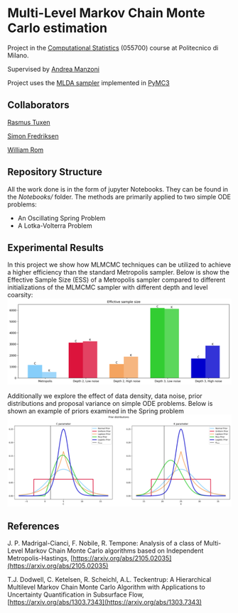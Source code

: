 # Multi-Level Markov Chain Monte Carlo estimation
Project in the [Computational Statistics](https://www11.ceda.polimi.it/schedaincarico/schedaincarico/controller/scheda_pubblica/SchedaPublic.do?&evn_default=evento&matricola=989644&c_insegn=055700) (055700) course at Politecnico di Milano.

Supervised by [Andrea Manzoni](https://www4.ceda.polimi.it/manifesti/manifesti/controller/ricerche/RicercaPerDocentiPublic.do?evn_didattica=evento&k_doc=189941&polij_device_category=DESKTOP&__pj0=0&__pj1=9619a602b442b2145bf9220580e36137)

Project uses the [MLDA sampler](https://docs.pymc.io/en/stable/pymc-examples/examples/samplers/MLDA_introduction.html) implemented in [PyMC3](https://docs.pymc.io/en/v3/)

## Collaborators
[Rasmus Tuxen](https://github.com/RTuxen)

[Simon Fredriksen](https://github.com/Slfredri)

[William Rom](https://github.com/William-Rom)

## Repository Structure

All the work done is in the form of jupyter Notebooks. They can be found in the *Notebooks/* folder. The methods are primarily applied to two simple ODE problems:
- An Oscillating Spring Problem
- A Lotka-Volterra Problem

## Experimental Results
In this project we show how MLMCMC techniques can be utilized to achieve a higher efficiency than the standard Metropolis sampler.
Below is show the Effective Sample Size (ESS) of a Metropolis sampler compared to different initializations of the MLMCMC sampler with
different depth and level coarsity:
![Alt text](figures/spring_problem_analytical_figures/dual_parameter_estimation/increasing_level_noise_test/ess.png?raw=true "Title")

Additionally we explore the effect of data density, data noise, prior distributions and proposal variance on simple ODE problems.
Below is shown an example of priors examined in the Spring problem 
![Alt text](figures/spring_problem_analytical_figures/dual_parameter_estimation/Prior_distribution_test/prior_distributions.png?raw=true "Title")


## References
J. P. Madrigal-Cianci, F. Nobile, R. Tempone: Analysis of a class of Multi-Level Markov Chain Monte Carlo algorithms based on Independent Metropolis-Hastings, [https://arxiv.org/abs/2105.02035](https://arxiv.org/abs/2105.02035)

T.J. Dodwell, C. Ketelsen, R. Scheichl, A.L. Teckentrup: A Hierarchical Multilevel Markov Chain Monte Carlo Algorithm with Applications to Uncertainty Quantification in Subsurface Flow, [https://arxiv.org/abs/1303.7343](https://arxiv.org/abs/1303.7343)
